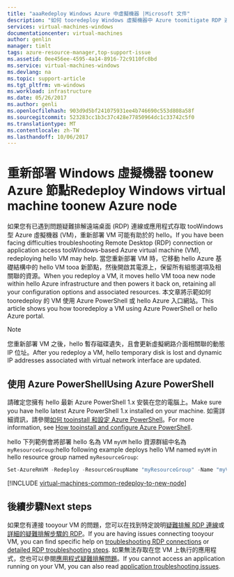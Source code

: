 ```yaml
---
title: "aaaRedeploy Windows Azure 中虛擬機器 |Microsoft 文件"
description: "如何 tooredeploy Windows 虛擬機器中 Azure toomitigate RDP 連線問題。"
services: virtual-machines-windows
documentationcenter: virtual-machines
author: genlin
manager: timlt
tags: azure-resource-manager,top-support-issue
ms.assetid: 0ee456ee-4595-4a14-8916-72c9110fc8bd
ms.service: virtual-machines-windows
ms.devlang: na
ms.topic: support-article
ms.tgt_pltfrm: vm-windows
ms.workload: infrastructure
ms.date: 05/26/2017
ms.author: genli
ms.openlocfilehash: 903d9d5bf241075931ee4b746690c553d808a58f
ms.sourcegitcommit: 523283cc1b3c37c428e77850964dc1c33742c5f0
ms.translationtype: MT
ms.contentlocale: zh-TW
ms.lasthandoff: 10/06/2017
---
```

# <a name="redeploy-windows-virtual-machine-toonew-azure-node"></a><span data-ttu-id="c9798-103">重新部署 Windows 虛擬機器 toonew Azure 節點</span><span class="sxs-lookup"><span data-stu-id="c9798-103">Redeploy Windows virtual machine toonew Azure node</span></span>
<span data-ttu-id="c9798-104">如果您有已遇到問題疑難排解遠端桌面 (RDP) 連線或應用程式存取 tooWindows 型 Azure 虛擬機器 (VM)，重新部署 VM 可能有助於的 hello。</span><span class="sxs-lookup"><span data-stu-id="c9798-104">If you have been facing difficulties troubleshooting Remote Desktop (RDP) connection or application access tooWindows-based Azure virtual machine (VM), redeploying hello VM may help.</span></span> <span data-ttu-id="c9798-105">當您重新部署 VM 時，它移動 hello Azure 基礎結構中的 hello VM tooa 新節點，然後開啟其電源上，保留所有組態選項及相關聯的資源。</span><span class="sxs-lookup"><span data-stu-id="c9798-105">When you redeploy a VM, it moves hello VM tooa new node within hello Azure infrastructure and then powers it back on, retaining all your configuration options and associated resources.</span></span> <span data-ttu-id="c9798-106">本文章將示範如何 tooredeploy 的 VM 使用 Azure PowerShell 或 hello Azure 入口網站。</span><span class="sxs-lookup"><span data-stu-id="c9798-106">This article shows you how tooredeploy a VM using Azure PowerShell or hello Azure portal.</span></span>

> [!NOTE]
> <span data-ttu-id="c9798-107">您重新部署 VM 之後，hello 暫存磁碟遺失，且會更新虛擬網路介面相關聯的動態 IP 位址。</span><span class="sxs-lookup"><span data-stu-id="c9798-107">After you redeploy a VM, hello temporary disk is lost and dynamic IP addresses associated with virtual network interface are updated.</span></span> 


## <a name="using-azure-powershell"></a><span data-ttu-id="c9798-108">使用 Azure PowerShell</span><span class="sxs-lookup"><span data-stu-id="c9798-108">Using Azure PowerShell</span></span>
<span data-ttu-id="c9798-109">請確定您擁有 hello 最新 Azure PowerShell 1.x 安裝在您的電腦上。</span><span class="sxs-lookup"><span data-stu-id="c9798-109">Make sure you have hello latest Azure PowerShell 1.x installed on your machine.</span></span> <span data-ttu-id="c9798-110">如需詳細資訊，請參閱[如何 tooinstall 和設定 Azure PowerShell](/powershell/azure/overview)。</span><span class="sxs-lookup"><span data-stu-id="c9798-110">For more information, see [How tooinstall and configure Azure PowerShell](/powershell/azure/overview).</span></span>

<span data-ttu-id="c9798-111">hello 下列範例會將部署 hello 名為 VM `myVM` hello 資源群組中名為`myResourceGroup`:</span><span class="sxs-lookup"><span data-stu-id="c9798-111">hello following example deploys hello VM named `myVM` in hello resource group named `myResourceGroup`:</span></span>

```powershell
Set-AzureRmVM -Redeploy -ResourceGroupName "myResourceGroup" -Name "myVM"
```


[!INCLUDE [virtual-machines-common-redeploy-to-new-node](../../../includes/virtual-machines-common-redeploy-to-new-node.md)]

## <a name="next-steps"></a><span data-ttu-id="c9798-112">後續步驟</span><span class="sxs-lookup"><span data-stu-id="c9798-112">Next steps</span></span>
<span data-ttu-id="c9798-113">如果您有連接 tooyour VM 的問題，您可以在找到特定說明[疑難排解 RDP 連線](troubleshoot-rdp-connection.md?toc=%2fazure%2fvirtual-machines%2fwindows%2ftoc.json)或[詳細的疑難排解步驟的 RDP](detailed-troubleshoot-rdp.md?toc=%2fazure%2fvirtual-machines%2fwindows%2ftoc.json)。</span><span class="sxs-lookup"><span data-stu-id="c9798-113">If you are having issues connecting tooyour VM, you can find specific help on [troubleshooting RDP connections](troubleshoot-rdp-connection.md?toc=%2fazure%2fvirtual-machines%2fwindows%2ftoc.json) or [detailed RDP troubleshooting steps](detailed-troubleshoot-rdp.md?toc=%2fazure%2fvirtual-machines%2fwindows%2ftoc.json).</span></span> <span data-ttu-id="c9798-114">如果無法存取在您 VM 上執行的應用程式，您也可以參閱[應用程式疑難排解問題](troubleshoot-app-connection.md?toc=%2fazure%2fvirtual-machines%2fwindows%2ftoc.json)。</span><span class="sxs-lookup"><span data-stu-id="c9798-114">If you cannot access an application running on your VM, you can also read [application troubleshooting issues](troubleshoot-app-connection.md?toc=%2fazure%2fvirtual-machines%2fwindows%2ftoc.json).</span></span>

